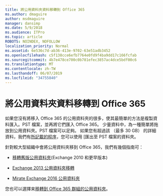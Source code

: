```yaml
---
title: 將公用資料夾資料移轉到 Office 365
ms.author: dmaguire
author: msdmaguire
manager: dansimp
ms.date: 5/9/2018
ms.audience: ITPro
ms.topic: article
ROBOTS: NOINDEX, NOFOLLOW
localization_priority: Normal
ms.assetid: 6e536c7d-ab36-413e-9702-63e51adb3452
ms.openlocfilehash: c5f138cce6efb7764e0fd9f4ba9dd17c166fcfab
ms.sourcegitcommit: 4b7e478ce700c0b781efec3857ac4dce5bdf00c6
ms.translationtype: MT
ms.contentlocale: zh-TW
ms.lasthandoff: 06/07/2019
ms.locfileid: "34755840"
---
```

# <a name="migrate-public-folder-data-to-office-365"></a>將公用資料夾資料移轉到 Office 365

如果您沒有將移入 Office 365 的公用資料夾的很多，使其最簡單的方法是複製資料匯入。PST 檔案，並再將它們匯入 Office 365。 少量資料中，為一種簡單將拖放到公用資料夾。PST 檔案可以足夠。 如果您有超過該 （最多 30 GB） 的詳細資料，我們有[所記載的程序](https://technet.microsoft.com/library/dn874017%28v=exchg.150%29.aspx)，您可以使用 [匯出至 PST 檔案的資料夾。 
  
針對較大型組織中會將公用資料夾移到 Office 365，我們有幾個指南可：
  
- [移轉舊版公用資料夾](https://technet.microsoft.com/library/dn874017%28v=exchg.150%29.aspx)(Exchange 2010 和更早版本) 
    
- [Exchange 2013 公用資料夾移轉](https://technet.microsoft.com/library/mt798260%28v=exchg.150%29.aspx)
    
- [Mirate Exchange 2016 公用資料夾](https://technet.microsoft.com/library/mt798260%28v=exchg.160%29.aspx)
    
您也可以選擇来[移轉到 Office 365 群組的公用資料夾](https://technet.microsoft.com/library/mt843872%28v=exchg.150%29.aspx)。
  

